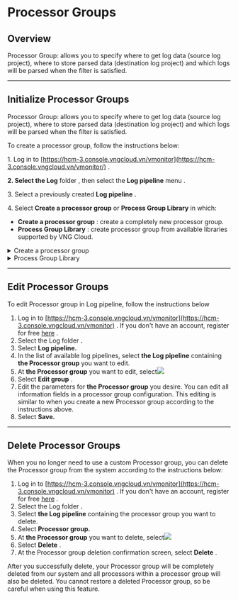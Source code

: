 # Processor Groups

## Overview <a href="#tong-quan" id="tong-quan"></a>

Processor Group: allows you to specify where to get log data (source log project), where to store parsed data (destination log project) and which logs will be parsed when the filter is satisfied.

***

## Initialize Processor Groups <a href="#khoi-tao-processor-groups" id="khoi-tao-processor-groups"></a>

Processor Group: allows you to specify where to get log data (source log project), where to store parsed data (destination log project) and which logs will be parsed when the filter is satisfied.

To create a processor group, follow the instructions below:

1\. Log in to [https://hcm-3.console.vngcloud.vn/vmonitor](https://hcm-3.console.vngcloud.vn/vmonitor/) .

**2. Select the Log** folder , then select the **Log pipeline** menu .

3\. Select a previously created **Log pipeline .**

4\. Select **Create a processor group** or **Process Group Library** in which:

* **Create a processor group** : create a completely new processor group.
* **Process Group Library** : create processor group from available libraries supported by VNG Cloud.

<details>

<summary>Create a processor group</summary>

1. Enter the processor **Group name** . The Group name must comply with our regulations, for details see [Log pipeline limit scope](https://docs.vngcloud.vn/pages/viewpage.action?pageId=49650030) .
2. Enter **a Description** for this processor group.
3. Select **the Source** and **Destination log project** you want to pipeline from the list of existing log projects on your account. **Source log project and Destination log project cannot be the same log project, you must choose them as different log projects. If the Destination log project already has data, creating a pipeline for this project may cause data loss.**
4. **Enter Filter** conditions for the log if any. You can enter filter conditions for the log in one of two ways: **Suggestion mode** or **Editor mode** . How to use these two methods and switch back and forth between the two methods has been described in the [Search logs](https://docs-admin.vngcloud.vn/display/VPV/Search+logs) features .
5. Select **Create.**

</details>

<details>

<summary>Process Group Library</summary>

Currently, VNG Cloud supports libraries for two popular applications: **Apache and Nginx** . Once you select **Process Group Library** , continue with the steps below to complete creating the processor group

1. Select ( **Duplicate this group)** to create a Processor Group from this Library.

<!---->

1. Enter information including:

* **Group name** : enter the processor group name. The group name must comply with our regulations, for details see [Log pipeline limit scope](https://docs.vngcloud.vn/pages/viewpage.action?pageId=49650030) .
* **Description** : enter a description of this processor group
* Select **the Source** and **Destination log project** you want to pipeline from the list of existing log projects on your account. **Source log project and Destination log project cannot be the same log project, you must choose them as different log projects. If the Destination log project already has data, creating a pipeline for this project may cause data loss.**
* **Enter Filter** conditions for the log if any. You can enter filter conditions for the log in one of two ways: **Suggestion mode** or **Editor mode** . How to use these two methods and switch back and forth between the two methods has been described in the [Search logs](https://docs-admin.vngcloud.vn/display/VPV/Search+logs) features .

1. Select **Duplicate** .

After you successfully copy:

* For the **Apache** library , the system will automatically create **3 Processor** types: **Grok Parser, GeoIP Parse, User-Agent Parser** . If these parser configurations are not what you want, you can edit these **Processors** according to the instructions at [Processor](https://docs-admin.vngcloud.vn/display/VPV/Processor) .
* For the **Nginx** library , the system will automatically create **4 Processor** types: **Grok Parser, Field Remapper Parser, GeoIP Parse, Date Parser** . If these parser configurations are not what you want, you can edit these **Processors** according to the instructions at [Processor](https://docs-admin.vngcloud.vn/display/VPV/Processor) .

</details>

***

## Edit Processor Groups <a href="#chinh-sua-processor-groups" id="chinh-sua-processor-groups"></a>

To edit Processor group in Log pipeline, follow the instructions below

1. Log in to [https://hcm-3.console.vngcloud.vn/vmonitor](https://hcm-3.console.vngcloud.vn/vmonitor) . If you don't have an account, register for free [here](https://register.vngcloud.vn/signup) .
2. Select the Log folder **.**
3. Select **Log pipeline.**
4. In the list of available log pipelines, select **the Log pipeline** containing **the Processor group** you want to edit.
5. At **the Processor group** you want to edit, select![](https://docs.vngcloud.vn/\~gitbook/image?url=https%3A%2F%2F3672463924-files.gitbook.io%2F%7E%2Ffiles%2Fv0%2Fb%2Fgitbook-x-prod.appspot.com%2Fo%2Fspaces%252FB0NrrrdJdpYOYzRkbWp5%252Fuploads%252FhUSfl2B8MBXpOcUq9h0q%252Fimage.png%3Falt%3Dmedia%26token%3D3939ab59-81e2-48cb-8dd1-498ce9007e29\&width=32\&dpr=4\&quality=100\&sign=b31ddedf\&sv=1)
6. Select **Edit group** .
7. Edit the parameters for **the Processor group** you desire. You can edit all information fields in a processor group configuration. This editing is similar to when you create a new Processor group according to the instructions above.
8. Select **Save.**

***

## Delete Processor Groups <a href="#xoa-processor-groups" id="xoa-processor-groups"></a>

When you no longer need to use a custom Processor group, you can delete the Processor group from the system according to the instructions below:

1. Log in to [https://hcm-3.console.vngcloud.vn/vmonitor](https://hcm-3.console.vngcloud.vn/vmonitor) . If you don't have an account, register for free [here](https://register.vngcloud.vn/signup) .
2. Select the Log folder **.**
3. Select **the Log pipeline** containing the processor group you want to delete.
4. Select **Processor group.**
5. At **the Processor group** you want to delete, select![](https://docs.vngcloud.vn/\~gitbook/image?url=https%3A%2F%2F3672463924-files.gitbook.io%2F%7E%2Ffiles%2Fv0%2Fb%2Fgitbook-x-prod.appspot.com%2Fo%2Fspaces%252FB0NrrrdJdpYOYzRkbWp5%252Fuploads%252FM0htYOlkZQzClLStnGpq%252Fimage.png%3Falt%3Dmedia%26token%3D978b5221-e697-4b44-80fb-671aba835d4b\&width=32\&dpr=4\&quality=100\&sign=ee49d6de\&sv=1)
6. Select **Delete** .
7. At the Processor group deletion confirmation screen, select **Delete** .

After you successfully delete, your Processor group will be completely deleted from our system and all processors within a processor group will also be deleted. You cannot restore a deleted Processor group, so be careful when using this feature.
